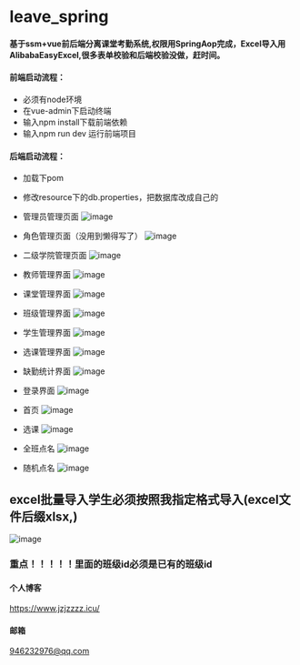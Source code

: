 # leave_spring
#### 基于ssm+vue前后端分离课堂考勤系统,权限用SpringAop完成，Excel导入用AlibabaEasyExcel,很多表单校验和后端校验没做，赶时间。

#### 前端启动流程：
- 必须有node环境
- 在vue-admin下启动终端
- 输入npm install下载前端依赖
- 输入npm run dev 运行前端项目

#### 后端启动流程：
- 加载下pom
- 修改resource下的db.properties，把数据库改成自己的

- 管理员管理页面
![image](https://user-images.githubusercontent.com/46312799/147228306-4f80c67e-4a8b-4642-8015-e7a5f93239ea.png)
- 角色管理页面（没用到懒得写了）
![image](https://user-images.githubusercontent.com/46312799/147228810-e02d35bc-ddb2-43be-9acc-3851393297a6.png)
- 二级学院管理页面
![image](https://user-images.githubusercontent.com/46312799/147228844-5a400d67-f4da-4493-83d6-279f29be9cd5.png)
- 教师管理界面
![image](https://user-images.githubusercontent.com/46312799/147228858-4b6e481d-44aa-452e-85f6-8f566c2b9a8f.png)
- 课堂管理界面
![image](https://user-images.githubusercontent.com/46312799/147228874-cc4e24b0-9fee-4432-950e-988e12b55c31.png)
- 班级管理界面
![image](https://user-images.githubusercontent.com/46312799/147228897-ebe4074c-7ce3-412d-9ef7-5344a136f43c.png)
- 学生管理界面
![image](https://user-images.githubusercontent.com/46312799/147228920-5791077c-2df1-4a82-93ed-34e16bee6ce7.png)
- 选课管理界面
![image](https://user-images.githubusercontent.com/46312799/147228934-e86e0b83-e1a5-407e-93bd-4590f4d986f9.png)
- 缺勤统计界面
![image](https://user-images.githubusercontent.com/46312799/147228957-4bc8f293-47af-40df-8f25-a6941b3787a9.png)
- 登录界面
![image](https://user-images.githubusercontent.com/46312799/147229001-ce027a7c-156b-4755-941b-55d0bd8f2325.png)
- 首页
![image](https://user-images.githubusercontent.com/46312799/147228985-f6703a12-d681-4c43-93a1-6ceb67a91a96.png)

- 选课
![image](https://user-images.githubusercontent.com/46312799/147229468-b760fe77-6476-4433-a7d7-0d8af6cf256d.png)

- 全班点名
![image](https://user-images.githubusercontent.com/46312799/147229511-995f5520-5fa3-4c5a-ace6-60a63e2105ae.png)

- 随机点名
![image](https://user-images.githubusercontent.com/46312799/147229540-667d4f5b-1d39-4ae6-a314-bfc1581eeca0.png)


## excel批量导入学生必须按照我指定格式导入(excel文件后缀xlsx,)
![image](https://user-images.githubusercontent.com/46312799/147229118-51b42099-2ec8-49c0-b187-a448a6bf07d1.png)
### 重点！！！！！里面的班级id必须是已有的班级id

#### 个人博客
https://www.jzjzzzz.icu/
#### 邮箱
946232976@qq.com

